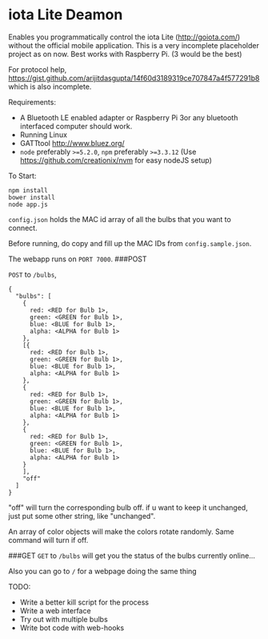 iota Lite Deamon
================

Enables you programmatically control the iota Lite (http://goiota.com/) without the official mobile application. This is a very incomplete placeholder project as on now. Best works with Raspberry Pi. (3 would be the best)

For protocol help, https://gist.github.com/arijitdasgupta/14f60d3189319ce707847a4f577291b8 which is also incomplete.

Requirements:
 - A Bluetooth LE enabled adapter or Raspberry Pi 3or any bluetooth interfaced computer should work.
 - Running Linux
 - GATTtool http://www.bluez.org/
 - `node` preferably `>=5.2.0`, `npm` preferably `>=3.3.12` (Use https://github.com/creationix/nvm for easy nodeJS setup)

To Start:
```
npm install
bower install
node app.js
```

`config.json` holds the MAC id array of all the bulbs that you want to connect.

Before running, do copy and fill up the MAC IDs from `config.sample.json`.

The webapp runs on `PORT 7000`.
###POST

`POST` to `/bulbs`,
```
{
  "bulbs": [
    {
      red: <RED for Bulb 1>,
      green: <GREEN for Bulb 1>,
      blue: <BLUE for Bulb 1>,
      alpha: <ALPHA for Bulb 1>
    },
    [{
      red: <RED for Bulb 1>,
      green: <GREEN for Bulb 1>,
      blue: <BLUE for Bulb 1>,
      alpha: <ALPHA for Bulb 1>
    },
    {
      red: <RED for Bulb 1>,
      green: <GREEN for Bulb 1>,
      blue: <BLUE for Bulb 1>,
      alpha: <ALPHA for Bulb 1>
    },
    {
      red: <RED for Bulb 1>,
      green: <GREEN for Bulb 1>,
      blue: <BLUE for Bulb 1>,
      alpha: <ALPHA for Bulb 1>
    }
    ],
    "off"
  ]
}
```

"off" will turn the corresponding bulb off. if u want to keep it unchanged, just put some other string, like "unchanged".

An array of color objects will make the colors rotate randomly. Same command will turn if off.

###GET
`GET` to `/bulbs` will get you the status of the bulbs currently online...

Also you can go to `/` for a webpage doing the same thing

TODO:
 - Write a better kill script for the process
 - Write a web interface
 - Try out with multiple bulbs
 - Write bot code with web-hooks
